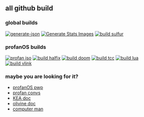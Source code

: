 ## all github build

### global builds

[![generate-json](https://github.com/elydre/elydre.github.io/actions/workflows/build-json.yml/badge.svg)](https://github.com/elydre/elydre.github.io/actions/workflows/build-json.yml)
[![Generate Stats Images](https://github.com/elydre/stats/actions/workflows/main.yml/badge.svg)](https://github.com/elydre/stats/actions/workflows/main.yml)
[![build sulfur](https://github.com/elydre/sulfur_lang/actions/workflows/makefile.yml/badge.svg?branch=build)](https://github.com/elydre/sulfur_lang/actions/workflows/makefile.yml)

### profanOS builds

[![profan iso](https://github.com/elydre/profanOS/actions/workflows/makefile.yml/badge.svg)](https://github.com/elydre/profanOS/actions/workflows/makefile.yml)
[![build halfix](https://github.com/elydre/halfix-profan/actions/workflows/makefile.yml/badge.svg)](https://github.com/elydre/halfix-profan/actions/workflows/makefile.yml)
[![build doom](https://github.com/elydre/doom-profan/actions/workflows/makefile.yml/badge.svg)](https://github.com/elydre/doom-profan/actions/workflows/makefile.yml)
[![build tcc](https://github.com/elydre/tinycc-profan/actions/workflows/makefile.yml/badge.svg)](https://github.com/elydre/tinycc-profan/actions/workflows/makefile.yml)
[![build lua](https://github.com/elydre/lua-profan/actions/workflows/makefile.yml/badge.svg)](https://github.com/elydre/lua-profan/actions/workflows/makefile.yml)
[![build vlink](https://github.com/elydre/vlink-profan/actions/workflows/makefile.yml/badge.svg)](https://github.com/elydre/vlink-profan/actions/workflows/makefile.yml)

### maybe you are looking for it?
- [profanOS pwp](https://elydre.github.io/profan)
- [profan convs](https://elydre.github.io/md/profan-conv)
- [KEA doc](https://elydre.github.io/kea)
- [olivine doc](https://elydre.github.io/md/olivine)
- [computer man](https://www.youtube.com/watch?v=jeg_TJvkSjg)
